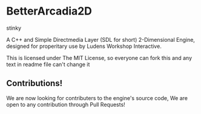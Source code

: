 # BetterArcadia2D

stinky


A C++ and Simple Directmedia Layer (SDL for short) 2-Dimensional Engine, designed for properitary use by Ludens Workshop Interactive.

This is licensed under The MIT License, so everyone can fork this and any text in readme file can't change it

## Contributions!
We are now looking for contributers to the engine's source code, We are open to any contribution through Pull Requests!
